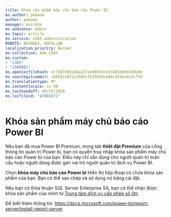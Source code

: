 ```yaml
---
title: Khóa sản phẩm máy chủ báo cáo Power BI
ms.author: pebaum
author: pebaum
manager: mnirkhe
ms.audience: Admin
ms.topic: article
ms.service: o365-administration
ROBOTS: NOINDEX, NOFOLLOW
localization_priority: Normal
ms.collection: Adm_O365
ms.custom:
- "1305"
- "2500001"
ms.openlocfilehash: ec7b033d524ba257ee985b5cd11881b0b9109e8b
ms.sourcegitcommit: c6692ce0fa1358ec3529e59ca0ecdfdea4cdc759
ms.translationtype: MT
ms.contentlocale: vi-VN
ms.lasthandoff: 09/15/2020
ms.locfileid: "47801971"
---
```

# <a name="power-bi-report-server-product-key"></a>Khóa sản phẩm máy chủ báo cáo Power BI

Nếu bạn đã mua Power BI Premium, trong tab **thiết đặt Premium** của cổng thông tin quản trị Power bi, bạn có quyền truy nhập khóa sản phẩm máy chủ báo cáo Power bi của bạn. Điều này chỉ sẵn dùng cho người quản trị toàn cầu hoặc người dùng được gán vai trò người quản trị dịch vụ Power BI.

Chọn **khóa máy chủ báo cáo Power bi** Hiển thị hộp thoại có chứa khóa sản phẩm của bạn. Bạn có thể sao chép và sử dụng nó bằng cài đặt.

Nếu bạn có thỏa thuận SQL Server Enterprise SA, bạn có thể nhận được khóa sản phẩm của mình từ [Trung tâm dịch vụ cấp phép số lớn](https://www.microsoft.com/Licensing/servicecenter/).

Để biết thêm thông tin: https://docs.microsoft.com/power-bi/report-server/install-report-server
